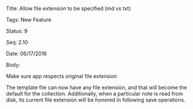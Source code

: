 Title:  Allow file extension to be specified (md vs txt)

Tags:   New Feature

Status: 9

Seq:    2.10

Date:   06/17/2016

Body:

Make sure app respects original file extension

The template file can now have any file extension, and that will become the default for the collection. Additionally, when a particular note is read from disk, its current file extension will be honored in following save operations.

